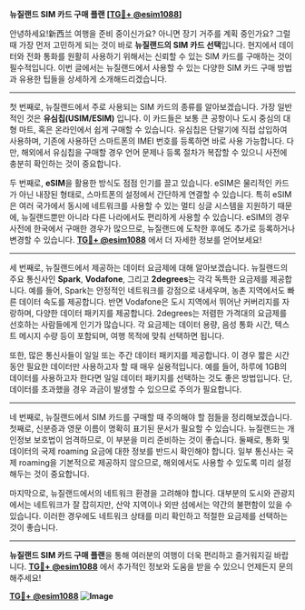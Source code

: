 **뉴질랜드 SIM 카드 구매 플랜 [[TG💪+ @esim1088](https://t.me/s/esim1088)]**

안녕하세요!新西兰 여행을 준비 중이신가요? 아니면 장기 거주를 계획 중인가요? 그럴 때 가장 먼저 고민하게 되는 것이 바로 **뉴질랜드의 SIM 카드 선택**입니다. 현지에서 데이터와 전화 통화를 원활히 사용하기 위해서는 신뢰할 수 있는 SIM 카드를 구매하는 것이 필수적입니다. 이번 글에서는 뉴질랜드에서 사용할 수 있는 다양한 SIM 카드 구매 방법과 유용한 팁들을 상세하게 소개해드리겠습니다.

---

첫 번째로, 뉴질랜드에서 주로 사용되는 SIM 카드의 종류를 알아보겠습니다. 가장 일반적인 것은 **유심칩(USIM/ESIM)** 입니다. 이 카드들은 보통 큰 공항이나 도시 중심의 대형 마트, 혹은 온라인에서 쉽게 구매할 수 있습니다. 유심칩은 단말기에 직접 삽입하여 사용하며, 기존에 사용하던 스마트폰의 IMEI 번호를 등록하면 바로 사용 가능합니다. 다만, 해외에서 유심칩을 구매할 경우 언어 문제나 등록 절차가 복잡할 수 있으니 사전에 충분히 확인하는 것이 중요합니다.

두 번째로, **eSIM**을 활용한 방식도 점점 인기를 끌고 있습니다. eSIM은 물리적인 카드가 아닌 내장된 형태로, 스마트폰의 설정에서 간단하게 연결할 수 있습니다. 특히 eSIM은 여러 국가에서 동시에 네트워크를 사용할 수 있는 멀티 싱글 시스템을 지원하기 때문에, 뉴질랜드뿐만 아니라 다른 나라에서도 편리하게 사용할 수 있습니다. eSIM의 경우 사전에 한국에서 구매한 경우가 많으므로, 뉴질랜드에 도착한 후에도 추가로 등록하거나 변경할 수 있습니다. **[TG💪+ @esim1088](https://t.me/s/esim1088)** 에서 더 자세한 정보를 얻어보세요!

---

세 번째로, 뉴질랜드에서 제공하는 데이터 요금제에 대해 알아보겠습니다. 뉴질랜드의 주요 통신사인 **Spark**, **Vodafone**, 그리고 **2degrees**는 각각 독특한 요금제를 제공합니다. 예를 들어, Spark는 안정적인 네트워크를 강점으로 내세우며, 농촌 지역에서도 빠른 데이터 속도를 제공합니다. 반면 Vodafone은 도시 지역에서 뛰어난 커버리지를 자랑하며, 다양한 데이터 패키지를 제공합니다. 2degrees는 저렴한 가격대의 요금제를 선호하는 사람들에게 인기가 많습니다. 각 요금제는 데이터 용량, 음성 통화 시간, 텍스트 메시지 수량 등이 포함되며, 여행 목적에 맞춰 선택하면 됩니다.

또한, 많은 통신사들이 일일 또는 주간 데이터 패키지를 제공합니다. 이 경우 짧은 시간 동안 필요한 데이터만 사용하고자 할 때 매우 실용적입니다. 예를 들어, 하루에 1GB의 데이터를 사용하고자 한다면 일일 데이터 패키지를 선택하는 것도 좋은 방법입니다. 단, 데이터를 초과했을 경우 과금이 발생할 수 있으므로 주의가 필요합니다.

---

네 번째로, 뉴질랜드에서 SIM 카드를 구매할 때 주의해야 할 점들을 정리해보겠습니다. 첫째로, 신분증과 영문 이름이 명확히 표기된 문서가 필요할 수 있습니다. 뉴질랜드는 개인정보 보호법이 엄격하므로, 이 부분을 미리 준비하는 것이 좋습니다. 둘째로, 통화 및 데이터의 국제 roaming 요금에 대한 정보를 반드시 확인해야 합니다. 일부 통신사는 국제 roaming을 기본적으로 제공하지 않으므로, 해외에서도 사용할 수 있도록 미리 설정해두는 것이 중요합니다.

마지막으로, 뉴질랜드에서의 네트워크 환경을 고려해야 합니다. 대부분의 도시와 관광지에서는 네트워크가 잘 잡히지만, 산악 지역이나 외딴 섬에서는 약간의 불편함이 있을 수 있습니다. 이러한 경우에도 네트워크 상태를 미리 확인하고 적절한 요금제를 선택하는 것이 좋습니다.

---

**뉴질랜드 SIM 카드 구매 플랜**을 통해 여러분의 여행이 더욱 편리하고 즐거워지길 바랍니다. **[TG💪+ @esim1088](https://t.me/s/esim1088)** 에서 추가적인 정보와 도움을 받을 수 있으니 언제든지 문의해주세요! 

**[TG💪+ @esim1088](https://t.me/s/esim1088) ![Image](https://i.postimg.cc/Y0z9fWf4/image.png)**